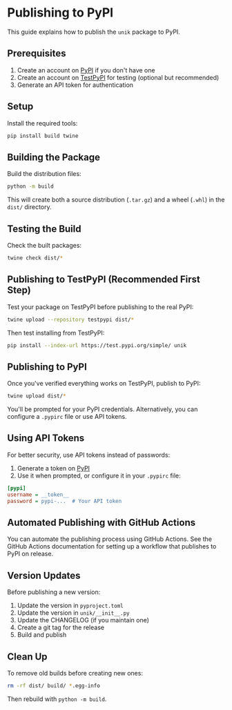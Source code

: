 # Publishing to PyPI

This guide explains how to publish the `unik` package to PyPI.

## Prerequisites

1. Create an account on [PyPI](https://pypi.org/) if you don't have one
2. Create an account on [TestPyPI](https://test.pypi.org/) for testing (optional but recommended)
3. Generate an API token for authentication

## Setup

Install the required tools:

```bash
pip install build twine
```

## Building the Package

Build the distribution files:

```bash
python -m build
```

This will create both a source distribution (`.tar.gz`) and a wheel (`.whl`) in the `dist/` directory.

## Testing the Build

Check the built packages:

```bash
twine check dist/*
```

## Publishing to TestPyPI (Recommended First Step)

Test your package on TestPyPI before publishing to the real PyPI:

```bash
twine upload --repository testpypi dist/*
```

Then test installing from TestPyPI:

```bash
pip install --index-url https://test.pypi.org/simple/ unik
```

## Publishing to PyPI

Once you've verified everything works on TestPyPI, publish to PyPI:

```bash
twine upload dist/*
```

You'll be prompted for your PyPI credentials. Alternatively, you can configure a `.pypirc` file or use API tokens.

## Using API Tokens

For better security, use API tokens instead of passwords:

1. Generate a token on [PyPI](https://pypi.org/manage/account/token/)
2. Use it when prompted, or configure it in your `.pypirc` file:

```ini
[pypi]
username = __token__
password = pypi-...  # Your API token
```

## Automated Publishing with GitHub Actions

You can automate the publishing process using GitHub Actions. See the GitHub Actions documentation for setting up a workflow that publishes to PyPI on release.

## Version Updates

Before publishing a new version:

1. Update the version in `pyproject.toml`
2. Update the version in `unik/__init__.py`
3. Update the CHANGELOG (if you maintain one)
4. Create a git tag for the release
5. Build and publish

## Clean Up

To remove old builds before creating new ones:

```bash
rm -rf dist/ build/ *.egg-info
```

Then rebuild with `python -m build`.
